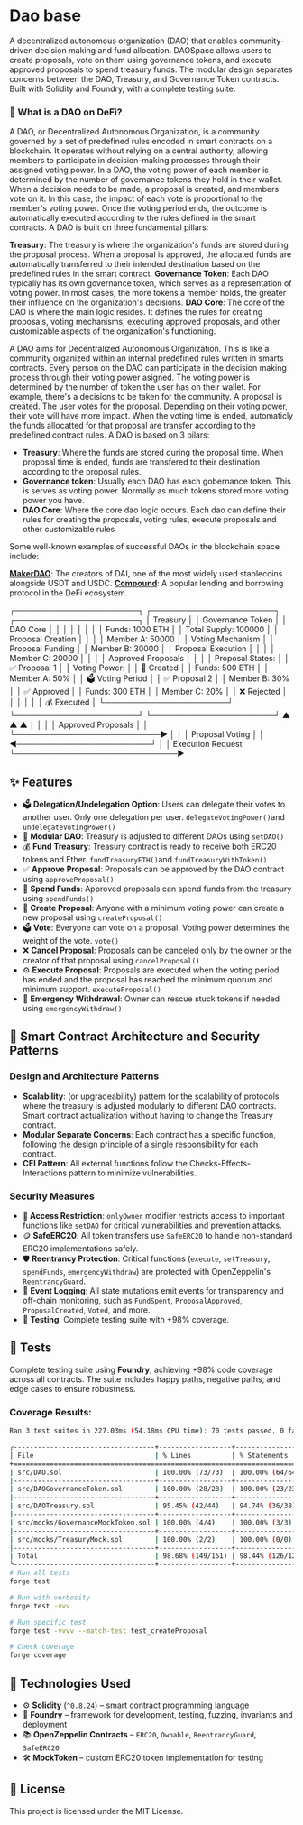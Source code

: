 # Dao base

A decentralized autonomous organization (DAO) that enables community-driven decision making and fund allocation. DAOSpace allows users to create proposals, vote on them using governance tokens, and execute approved proposals to spend treasury funds. The modular design separates concerns between the DAO, Treasury, and Governance Token contracts. Built with Solidity and Foundry, with a complete testing suite.

### 🤔 What is a DAO on DeFi?

A DAO, or Decentralized Autonomous Organization, is a community governed by a set of predefined rules encoded in smart contracts on a blockchain. It operates without relying on a central authority, allowing members to participate in decision-making processes through their assigned voting power.
In a DAO, the voting power of each member is determined by the number of governance tokens they hold in their wallet. When a decision needs to be made, a proposal is created, and members vote on it. In this case, the impact of each vote is proportional to the member's voting power. Once the voting period ends, the outcome is automatically executed according to the rules defined in the smart contracts.
A DAO is built on three fundamental pillars:

**Treasury**: The treasury is where the organization's funds are stored during the proposal process. When a proposal is approved, the allocated funds are automatically transferred to their intended destination based on the predefined rules in the smart contract.
**Governance Token**: Each DAO typically has its own governance token, which serves as a representation of voting power. In most cases, the more tokens a member holds, the greater their influence on the organization's decisions.
**DAO Core**: The core of the DAO is where the main logic resides. It defines the rules for creating proposals, voting mechanisms, executing approved proposals, and other customizable aspects of the organization's functioning.

A DAO aims for Decentralized Autonomous Organization.
This is like a community organized within an internal predefined rules written in smarts contracts.
Every person on the DAO can participate in the decision making process through their voting power asigned.
The voting power is determined by the number of token the user has on their wallet.
For example, there's a decisions to be taken for the community. A proposal is created. The user votes for the proposal. Depending on their voting power, their vote will have more impact.
When the voting time is ended, automaticly the funds allocatted for that proposal are transfer according to the predefined contract rules.
A DAO is based on 3 pilars:

- **Treasury**: Where the funds are stored during the proposal time. When proposal time is ended, funds are transfered to their destination according to the proposal rules.
- **Governance token**: Usually each DAO has each gobernance token. This is serves as voting power. Normally as much tokens stored more voting power you have.
- **DAO Core**: Where the core dao logic occurs. Each dao can define their rules for creating the proposals, voting rules, execute proposals and other customizable rules

Some well-known examples of successful DAOs in the blockchain space include:

**[MakerDAO](https://makerdao.com)**: The creators of DAI, one of the most widely used stablecoins alongside USDT and USDC.
**[Compound](https://compound.finance/)**: A popular lending and borrowing protocol in the DeFi ecosystem.

┌──────────────────────┐ ┌──────────────────────┐ ┌──────────────────────┐
│ Treasury │ │ Governance Token │ │ DAO Core │
│ │ │ │ │ │
│ Funds: 1000 ETH │ │ Total Supply: 100000 │ │ Proposal Creation │
│ │ │ Member A: 50000 │ │ Voting Mechanism │
│ Proposal Funding │ │ Member B: 30000 │ │ Proposal Execution │
│ │ │ Member C: 20000 │ │ │
│ Approved Proposals │ │ │ │ Proposal States: │
│ ✅ Proposal 1 │ │ Voting Power: │ │ 📝 Created │
│ Funds: 500 ETH │ │ Member A: 50% │ │ 🗳️ Voting Period │
│ ✅ Proposal 2 │ │ Member B: 30% │ │ ✅ Approved │
│ Funds: 300 ETH │ │ Member C: 20% │ │ ❌ Rejected │
│ │ │ │ │ 💰 Executed │
└──────────────────────┘ └──────────────────────┘ └──────────────────────┘
▲ ▲ ▲
│ │ │
│ Approved Proposals │ │
└──────────────────────────► │ │
│ Proposal Voting │
│ ◄────────────────────────┘
│
│ Execution Request
└─────────────────────────────►

## ✨ Features

- 🗳️ **Delegation/Undelegation Option**: Users can delegate their votes to another user. Only one delegation per user. `delegateVotingPower()`and `undelegateVotingPower()`
- 🧩 **Modular DAO**: Treasury is adjusted to different DAOs using `setDAO()`
- 💰 **Fund Treasury**: Treasury contract is ready to receive both ERC20 tokens and Ether. `fundTreasuryETH()`and `fundTreasuryWithToken()`
- ✅ **Approve Proposal**: Proposals can be approved by the DAO contract using `approveProposal()`
- 💸 **Spend Funds**: Approved proposals can spend funds from the treasury using `spendFunds()`
- 📝 **Create Proposal**: Anyone with a minimum voting power can create a new proposal using `createProposal()`
- 🗳️ **Vote**: Everyone can vote on a proposal. Voting power determines the weight of the vote. `vote()`
- ❌ **Cancel Proposal**: Proposals can be canceled only by the owner or the creator of that proposal using `cancelProposal()`
- ⚙️ **Execute Proposal**: Proposals are executed when the voting period has ended and the proposal has reached the minimum quorum and minimum support. `executeProposal()`
- 🚨 **Emergency Withdrawal**: Owner can rescue stuck tokens if needed using `emergencyWithdraw()`

## 🧩 Smart Contract Architecture and Security Patterns

### Design and Architecture Patterns

- **Scalability**: (or upgradeability) pattern for the scalability of protocols where the treasury is adjusted modularly to different DAO contracts. Smart contract actualization without having to change the Treasury contract.
- **Modular Separate Concerns**: Each contract has a specific function, following the design principle of a single responsibility for each contract.
- **CEI Pattern**: All external functions follow the Checks-Effects-Interactions pattern to minimize vulnerabilities.

### Security Measures

- **🔑 Access Restriction**: `onlyOwner` modifier restricts access to important functions like `setDAO` for critical vulnerabilities and prevention attacks.
- 🪙 **SafeERC20**: All token transfers use `SafeERC20` to handle non-standard ERC20 implementations safely.
- 🛡️ **Reentrancy Protection**: Critical functions (`execute`, `setTreasury`, `spendFunds`, `emergencyWithdraw`) are protected with OpenZeppelin's `ReentrancyGuard`.
- 📢 **Event Logging**: All state mutations emit events for transparency and off-chain monitoring, such as `FundSpent`, `ProposalApproved`, `ProposalCreated`, `Voted`, and more.
- 🧪 **Testing**: Complete testing suite with +98% coverage.

## 🧪 Tests

Complete testing suite using **Foundry**, achieving +98% code coverage across all contracts.
The suite includes happy paths, negative paths, and edge cases to ensure robustness.

### Coverage Results:

```bash
Ran 3 test suites in 227.03ms (54.18ms CPU time): 70 tests passed, 0 failed, 0 skipped (70 total tests)

╭-----------------------------------+------------------+------------------+-----------------+-----------------╮
| File                              | % Lines          | % Statements     | % Branches      | % Funcs         |
+=============================================================================================================+
| src/DAO.sol                       | 100.00% (73/73)  | 100.00% (64/64)  | 95.65% (44/46)  | 100.00% (9/9)   |
|-----------------------------------+------------------+------------------+-----------------+-----------------|
| src/DAOGovernanceToken.sol        | 100.00% (28/28)  | 100.00% (23/23)  | 100.00% (15/15) | 100.00% (6/6)   |
|-----------------------------------+------------------+------------------+-----------------+-----------------|
| src/DAOTreasury.sol               | 95.45% (42/44)   | 94.74% (36/38)   | 92.86% (39/42)  | 100.00% (8/8)   |
|-----------------------------------+------------------+------------------+-----------------+-----------------|
| src/mocks/GovernanceMockToken.sol | 100.00% (4/4)    | 100.00% (3/3)    | 100.00% (0/0)   | 100.00% (2/2)   |
|-----------------------------------+------------------+------------------+-----------------+-----------------|
| src/mocks/TreasuryMock.sol        | 100.00% (2/2)    | 100.00% (0/0)    | 100.00% (0/0)   | 100.00% (2/2)   |
|-----------------------------------+------------------+------------------+-----------------+-----------------|
| Total                             | 98.68% (149/151) | 98.44% (126/128) | 95.15% (98/103) | 100.00% (27/27) |
╰-----------------------------------+------------------+------------------+-----------------+-----------------╯
# Run all tests
forge test

# Run with verbosity
forge test -vvv

# Run specific test
forge test -vvvv --match-test test_createProposal

# Check coverage
forge coverage
```

## 🧠 Technologies Used

- ⚙️ **Solidity** (`^0.8.24`) – smart contract programming language
- 🧪 **Foundry** – framework for development, testing, fuzzing, invariants and deployment
- 📚 **OpenZeppelin Contracts** – `ERC20`, `Ownable`, `ReentrancyGuard`, `SafeERC20`
- 🛠️ **MockToken** – custom ERC20 token implementation for testing

## 📜 License

This project is licensed under the MIT License.

